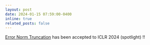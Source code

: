 ```yaml
---
layout: post
date: 2024-01-15 07:59:00-0400
inline: true
related_posts: false
---
```


[Error Norm Truncation](https://openreview.net/forum?id=zMvMwNvs4R&noteId=1xMMRb4CcP) has been accepted to ICLR 2024 (spotlight) !!
